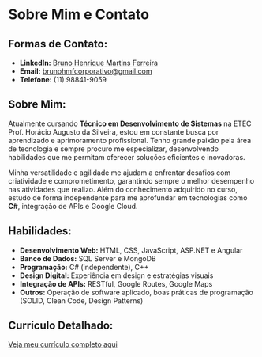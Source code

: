 # **Sobre Mim e Contato**  

## **Formas de Contato:**  
- **LinkedIn:** [Bruno Henrique Martins Ferreira](https://www.linkedin.com/in/bruno-henrique-martins-ferreira-430077265/)  
- **Email:** brunohmfcorporativo@gmail.com  
- **Telefone:** (11) 98841-9059  

## **Sobre Mim:**  
Atualmente cursando **Técnico em Desenvolvimento de Sistemas** na ETEC Prof. Horácio Augusto da Silveira, estou em constante busca por aprendizado e aprimoramento profissional. Tenho grande paixão pela área de tecnologia e sempre procuro me especializar, desenvolvendo habilidades que me permitam oferecer soluções eficientes e inovadoras.  

Minha versatilidade e agilidade me ajudam a enfrentar desafios com criatividade e comprometimento, garantindo sempre o melhor desempenho nas atividades que realizo. Além do conhecimento adquirido no curso, estudo de forma independente para me aprofundar em tecnologias como **C#**, integração de APIs e Google Cloud.  

## **Habilidades:**  
- **Desenvolvimento Web:** HTML, CSS, JavaScript, ASP.NET e Angular  
- **Banco de Dados:** SQL Server e MongoDB  
- **Programação:** C# (independente), C++  
- **Design Digital:** Experiência em design e estratégias visuais  
- **Integração de APIs:** RESTful, Google Routes, Google Maps  
- **Outros:** Operação de software aplicado, boas práticas de programação (SOLID, Clean Code, Design Patterns)  

## **Currículo Detalhado:**  
[Veja meu currículo completo aqui](https://drive.google.com/file/d/1-bWvoDUr09pGM3_qHWdr_0MmX8pSpjxi/view?usp=sharing)  

